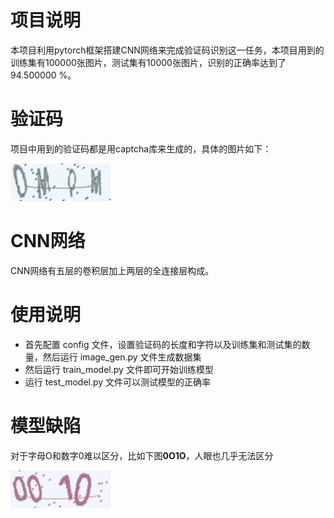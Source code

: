 # 项目说明
本项目利用pytorch框架搭建CNN网络来完成验证码识别这一任务，本项目用到的训练集有100000张图片，测试集有10000张图片，识别的正确率达到了94.500000 %。


# 验证码
项目中用到的验证码都是用captcha库来生成的，具体的图片如下：

![captcha](https://raw.githubusercontent.com/Pluto00/pytorch-captcha/master/dataset/test/0MQM_1566728514.png)

# CNN网络
CNN网络有五层的卷积层加上两层的全连接层构成。

# 使用说明
- 首先配置 config 文件，设置验证码的长度和字符以及训练集和测试集的数量，然后运行 image_gen.py 文件生成数据集
- 然后运行 train_model.py 文件即可开始训练模型
- 运行 test_model.py 文件可以测试模型的正确率

# 模型缺陷
对于字母O和数字0难以区分，比如下图**0O1O**，人眼也几乎无法区分

![captcha](https://github.com/Pluto00/pytorch-captcha/blob/master/dataset/train/0O1O_1566976470.png?raw=true)
